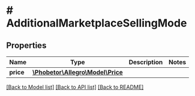 # # AdditionalMarketplaceSellingMode

## Properties

Name | Type | Description | Notes
------------ | ------------- | ------------- | -------------
**price** | [**\Phobetor\Allegro\Model\Price**](Price.md) |  |

[[Back to Model list]](../../README.md#models) [[Back to API list]](../../README.md#endpoints) [[Back to README]](../../README.md)

